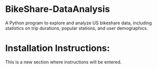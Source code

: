 # BikeShare-DataAnalysis
A Python program to explore and analyze US bikeshare data, including statistics on trip durations, popular stations, and user demographics.

# Installation Instructions:
This is a new section where instructions will be entered. 
